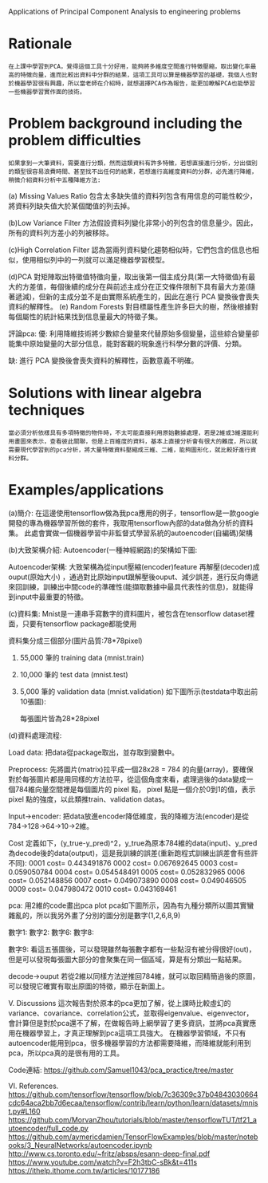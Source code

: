 Applications of Principal Component Analysis to engineering problems

# Rationale
	在上課中學習到PCA，覺得這個工具十分好用，能夠將多維度空間進行特徵壓縮，取出變化率最高的特徵向量，進而比較出資料中分群的結果，這項工具可以算是機器學習的基礎，我個人也對於機器學習很有興趣，所以當老師在介紹時，就想選擇PCA作為報告，能更加瞭解PCA也能學習一些機器學習實作面的技術。

# Problem background including the problem difficulties
	如果拿到一大筆資料，需要進行分類，然而這類資料有許多特徵，若想直接進行分析，分出個別的類型很容易浪費時間、甚至找不出任何的結果，若想進行高維度資料的分群，必先進行降維，稍微介紹資料分析中五種降維方法:

(a)	Missing Values Ratio
包含太多缺失值的資料列包含有用信息的可能性較少，將資料列缺失值大於某個閾值的列去掉。

(b)Low Variance Filter
方法假設資料列變化非常小的列包含的信息量少。因此，所有的資料列方差小的列被移除。

(c)High Correlation Filter
認為當兩列資料變化趨勢相似時，它們包含的信息也相似，使用相似列中的一列就可以滿足機器學習模型。

(d)PCA
對矩陣取出特徵值特徵向量，取出後第一個主成分具(第一大特徵值)有最大的方差值，每個後續的成分在與前述主成分在正交條件限制下具有最大方差(隨著遞減)，但新的主成分並不是由實際系統產生的，因此在進行 PCA 變換後會喪失資料的解釋性。	
(e) Random Forests
	對目標屬性產生許多巨大的樹，然後根據對每個屬性的統計結果找到信息量最大的特徵子集。

評論pca:
優: 利用降維技術將少數綜合變量來代替原始多個變量，這些綜合變量卻能集中原始變量的大部分信息，能對客觀的現象進行科學分數的評價、分類。

缺: 進行 PCA 變換後會喪失資料的解釋性，函數意義不明確。

# Solutions with linear algebra techniques
	當必須分析依樣具有多項特徵的物件時，不太可能直接利用原始數據處理，若是2維或3維還能利用畫圖來表示，查看彼此關聯，但是上百維度的資料，基本上直接分析會有很大的難度，所以就需要現代學習到的pca分析，將大量特徵資料壓縮成三維、二維，能夠圖形化，就比較好進行資料分群。

# Examples/applications
(a)簡介:
在這邊使用tensorflow做為我pca應用的例子，tensorflow是一款google開發的專為機器學習所做的套件，我取用tensorflow內部的data做為分析的資料集。
此處會實做一個機器學習中非監督式學習系統的autoencoder(自編碼)架構

(b)大致架構介紹:
Autoencoder(一種神經網路)的架構如下圖:
 

Autoencoder架構:
大致架構為從input壓縮(encoder)feature 再解壓(decoder)成ouput(原始大小) ，通過對比原始input跟解壓後ouput、減少誤差，進行反向傳遞來回訓練，訓練出中間code的準確性(能擷取數據中最具代表性的信息)，就能得到input中最重要的特徵。

(c)資料集:
Mnist是一連串手寫數字的資料圖片，被包含在tensorflow dataset裡面，只要有tensorflow package都能使用

資料集分成三個部分(圖片品質:78*78pixel)
1. 55,000 筆的 training data (mnist.train)
2. 10,000 筆的 test data (mnist.test)
3. 5,000 筆的 validation data (mnist.validation)
如下圖所示(testdata中取出前10張圖):
 
	每張圖片皆為28*28pixel

(d)資料處理流程:


Load data:
把data從package取出，並存取到變數中。

Preprocess:
先將圖片(matrix)拉平成一個28x28 = 784 的向量(array)，要確保對於每張圖片都是用同樣的方法拉平，從這個角度來看，處理過後的data變成一個784維向量空間裡是每個圖片的 pixel 點， pixel 點是一個介於0到1的值，表示 pixel 點的強度，以此類推train、validation datas。

Input->encoder:
把data放進encoder降低維度，我的降維方法(encoder)是從784->128->64->10->2維。

Cost
定義如下，(y_true-y_pred)^2，y_true為原本784維的data(input)、y_pred為decode後的data(output)，這是我訓練的誤差(重新跑程式訓練出誤差會有些許不同):
0001 cost= 0.443491876
0002 cost= 0.067692645
0003 cost= 0.059050784
0004 cost= 0.054548491
0005 cost= 0.052832965
0006 cost= 0.052148856
0007 cost= 0.049073890
0008 cost= 0.049046505
0009 cost= 0.047980472
0010 cost= 0.043169461

pca:
用2維的code畫出pca plot 
pca如下圖所示，因為有九種分類所以圖其實蠻雜亂的，所以我另外畫了分別的圖分別是數字(1,2,6,8,9)
 




數字1:								數字2:
數字6:								數字8:


數字9:
看這五張圖後，可以發現雖然每張數字都有一些點沒有被分得很好(out)，但是可以發現每張圖大部分的會聚集在同一個區域，算是有分類出一點結果。










decode->ouput
若從2維以同樣方法逆推回784維，就可以取回精簡過後的原圖，可以發現它確實有取出原圖的特徵，顯示在新圖上。
 


V. Discussions 
	這次報告對於原本的pca更加了解，從上課時比較虛幻的variance、covariance、correlation公式，並取得eigenvalue、eigenvector，會計算但是對於pca還不了解，在做報告時上網學習了更多資訊，並將pca真實應用在機器學習上，才真正理解到pca這項工具強大。
	在機器學習領域，不只有autoencoder能用到pca，很多機器學習的方法都需要降維，而降維就能利用到pca，所以pca真的是很有用的工具。

Code連結: https://github.com/Samuel1043/pca_practice/tree/master

VI. References.
https://github.com/tensorflow/tensorflow/blob/7c36309c37b04843030664cdc64aca2bb7d6ecaa/tensorflow/contrib/learn/python/learn/datasets/mnist.py#L160
https://github.com/MorvanZhou/tutorials/blob/master/tensorflowTUT/tf21_autoencoder/full_code.py
https://github.com/aymericdamien/TensorFlowExamples/blob/master/notebooks/3_NeuralNetworks/autoencoder.ipynb
http://www.cs.toronto.edu/~fritz/absps/esann-deep-final.pdf
https://www.youtube.com/watch?v=F2h3tbC-sBk&t=411s
https://ithelp.ithome.com.tw/articles/10177186
